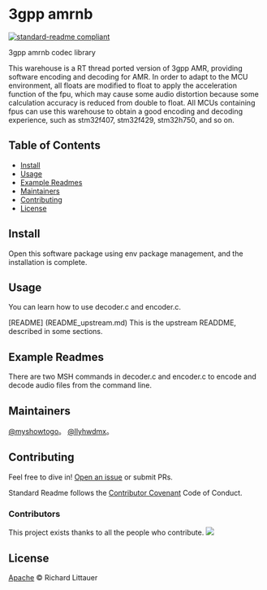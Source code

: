 # 3gpp amrnb

[![standard-readme compliant](https://img.shields.io/badge/readme%20style-standard-brightgreen.svg?style=flat-square)](https://github.com/RichardLitt/standard-readme)

3gpp amrnb codec library

This warehouse is a RT thread ported version of 3gpp AMR, providing software encoding and decoding for AMR. In order to adapt to the MCU environment, all floats are modified to float to apply the acceleration function of the fpu, which may cause some audio distortion because some calculation accuracy is reduced from double to float. All MCUs containing fpus can use this warehouse to obtain a good encoding and decoding experience, such as stm32f407, stm32f429, stm32h750, and so on.

## Table of Contents

- [Install](#install)
- [Usage](#usage)
- [Example Readmes](#example-readmes)
- [Maintainers](#maintainers)
- [Contributing](#contributing)
- [License](#license)

## Install

Open this software package using env package management, and the installation is complete.

## Usage

You can learn how to use decoder.c and encoder.c.

[README] (README_upstream.md) This is the upstream READDME, described in some sections.

## Example Readmes

There are two MSH commands in decoder.c and encoder.c to encode and decode audio files from the command line.

## Maintainers

[@myshowtogo](https://github.com/myshowtogo)。
[@llyhwdmx](https://github.com/llyhwdmx)。

## Contributing

Feel free to dive in! [Open an issue](https://github.com/RichardLitt/standard-readme/issues/new) or submit PRs.

Standard Readme follows the [Contributor Covenant](http://contributor-covenant.org/version/1/3/0/) Code of Conduct.

### Contributors

This project exists thanks to all the people who contribute. 
<a href="graphs/contributors"><img src="https://opencollective.com/standard-readme/contributors.svg?width=890&button=false" /></a>

## License

[Apache](LICENSE) © Richard Littauer
